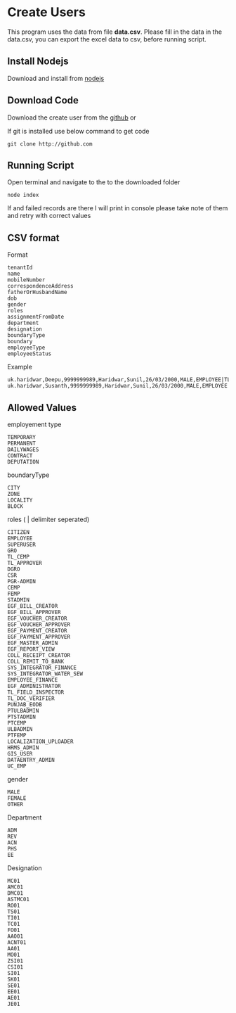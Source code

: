 # Create Users

This program uses the data from file **data.csv**. Please fill in the data in the data.csv, you can export the excel data to csv, before running script.

## Install Nodejs

Download and install from [nodejs](https://nodejs.org/en/#home-downloadhead)

## Download Code

Download the create user from the [github](http://github.com) or

If git is installed use below command to get code

```
git clone http://github.com
```

## Running Script

Open terminal and navigate to the to the downloaded folder

```
node index
```

If and failed records are there I will print in console please take note of them and retry with correct values

## CSV format

Format

```
tenantId
name
mobileNumber
correspondenceAddress
fatherOrHusbandName
dob
gender
roles
assignmentFromDate
department
designation
boundaryType
boundary
employeeType
employeeStatus
```

Example

```
uk.haridwar,Deepu,9999999989,Haridwar,Sunil,26/03/2000,MALE,EMPLOYEE|TL_APPROVER,26/03/2019,ADM,RO01,City,uk.haridwar,PERMANENT,EMPLOYED
uk.haridwar,Susanth,9999999989,Haridwar,Sunil,26/03/2000,MALE,EMPLOYEE|TL_APPROVER,26/03/2019,ADM,RO01,City,uk.haridwar,PERMANENT,EMPLOYED
```

## Allowed Values

employement type

```
TEMPORARY
PERMANENT
DAILYWAGES
CONTRACT
DEPUTATION
```

boundaryType

```
CITY
ZONE
LOCALITY
BLOCK
```

roles ( | delimiter seperated)

```
CITIZEN
EMPLOYEE
SUPERUSER
GRO
TL_CEMP
TL_APPROVER
DGRO
CSR
PGR-ADMIN
CEMP
FEMP
STADMIN
EGF_BILL_CREATOR
EGF_BILL_APPROVER
EGF_VOUCHER_CREATOR
EGF_VOUCHER_APPROVER
EGF_PAYMENT_CREATOR
EGF_PAYMENT_APPROVER
EGF_MASTER_ADMIN
EGF_REPORT_VIEW
COLL_RECEIPT_CREATOR
COLL_REMIT_TO_BANK
SYS_INTEGRATOR_FINANCE
SYS_INTEGRATOR_WATER_SEW
EMPLOYEE_FINANCE
EGF_ADMINISTRATOR
TL_FIELD_INSPECTOR
TL_DOC_VERIFIER
PUNJAB_EODB
PTULBADMIN
PTSTADMIN
PTCEMP
ULBADMIN
PTFEMP
LOCALIZATION_UPLOADER
HRMS_ADMIN
GIS_USER
DATAENTRY_ADMIN
UC_EMP
```

gender

```
MALE
FEMALE
OTHER
```

Department

```
ADM
REV
ACN
PHS
EE
```

Designation

```
MC01
AMC01
DMC01
ASTMC01
RO01
TS01
TI01
TC01
FO01
AAO01
ACNT01
AA01
MO01
ZSI01
CSI01
SI01
SK01
SE01
EE01
AE01
JE01
```
